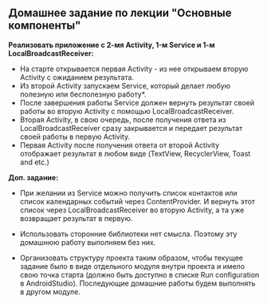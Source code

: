  ## Домашнее задание по лекции "Основные компоненты"

**Реализовать приложение с 2-мя Activity, 1-м Service и 1-м LocalBroadcastReceiver:**

- На старте открывается первая Activity - из нее открываем вторую Activity с ожиданием результата.
- Из второй Activity запускаем Service, который делает любую полезную или бесполезную работу*.
- После завершения работы Service должен вернуть результат своей работы во вторую Activity с помощью LocalBroadcastReceiver.
- Вторая Activity, в свою очередь, после получения ответа из LocalBroadcastReceiver сразу закрывается и передает результат своей работы в первую Activity.
- Первая Activity после получения ответа от второй Activity отображает результат в любом виде (TextView, RecyclerView, Toast and etc.)

**Доп. задание:**

- При желании из Service можно получить список контактов или список календарных событий через ContentProvider. И вернуть этот список через LocalBroadcastReceiver во вторую Activity, а та уже возвращает результат в первую.

- Использовать сторонние библиотеки нет смысла. Поэтому эту домашнюю работу выполняем без них.

- Организовать структуру проекта таким образом, чтобы текущее задание было в виде отдельного модуля внутри проекта и имело свою точка старта (должно быть доступно в списке Run configuration в AndroidStudio).
Последующие домашние работы будем выполнять в другом модуле.
